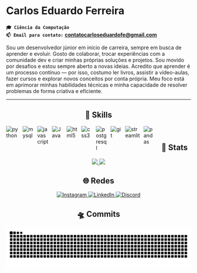 # Carlos Eduardo Ferreira


**`🎓 Ciência da Computação`**  
**`📫 Email para contato:`** **contatocarloseduardofe@gmail.com** 

Sou um desenvolvedor júnior em início de carreira, sempre em busca de aprender e evoluir. Gosto de colaborar, trocar experiências com a comunidade dev e criar minhas próprias soluções e projetos. Sou movido por desafios e estou sempre aberto a novas ideias. Acredito que aprender é um processo contínuo — por isso, costumo ler livros, assistir a vídeo-aulas, fazer cursos e explorar novos conceitos por conta própria. Meu foco está em aprimorar minhas habilidades técnicas e minha capacidade de resolver problemas de forma criativa e eficiente.

---

<h2 align="center"> 🧰 Skills </h2>

<img align="left" alt="python" width="35px" style="padding-right:10px;" 
  src="https://cdn.jsdelivr.net/gh/devicons/devicon/icons/python/python-original.svg"/>
  
<img align="left" alt="mysql" width="30px" style="padding-right:10px;"
  src="https://cdn.jsdelivr.net/gh/devicons/devicon/icons/mysql/mysql-original.svg"/>
 
<img align="left" alt="javascript" width="30px" style="padding-right:10px;"
  src="https://cdn.jsdelivr.net/gh/devicons/devicon/icons/javascript/javascript-original.svg"/>
  
<img align="left" alt="Java" width="30px" style="padding-right:10px;"
  src="https://cdn.jsdelivr.net/gh/devicons/devicon/icons/java/java-original.svg"/>
  
<img align="left" alt="html5" width="30px" style="padding-right:10px;"
  src="https://cdn.jsdelivr.net/gh/devicons/devicon/icons/html5/html5-original.svg"/>
  
<img align="left" alt="css3" width="30px" style="padding-right:10px;"
  src="https://cdn.jsdelivr.net/gh/devicons/devicon/icons/css3/css3-original.svg"/>
  
<img align="left" alt="postgresql" width="30px" style="padding-right:10px;"
  src="https://cdn.jsdelivr.net/gh/devicons/devicon/icons/postgresql/postgresql-original.svg"/>
  
<img align="left" alt="git" width="30px" style="padding-right:10px;"
  src="https://cdn.jsdelivr.net/gh/devicons/devicon/icons/git/git-original.svg"/>
  
<img align="left" alt="streamlit" width="40px" style="padding-right:10px;"
  src="https://streamlit.io/images/brand/streamlit-mark-color.png"/>
  
<img align="left" alt="pandas" width="30px" style="padding-right:10px;"
  src="https://cdn.jsdelivr.net/gh/devicons/devicon/icons/pandas/pandas-original.svg"/>
  
<br />


<h2 align="center"> 🔎 Stats </h2>
<p align="center">
  <a href="https://github.com/Carloseduardo-dev">
    <img width="50%" src="https://github-readme-stats.vercel.app/api?username=Carloseduardo-dev&show_icons=true&theme=merko&count_private=true&hide_border=1" />
    <img width="50%" src="https://github-readme-stats.vercel.app/api/top-langs/?username=Carloseduardo-dev&layout=compact&theme=merko&hide_border=1" />
  </a>
</p>


<h2 align="center"> 🌐 Redes </h2>

<p align="center">
  <a href="https://www.instagram.com/im_cadu01/" target="_blank">
    <img src="https://img.shields.io/badge/Instagram-000000?style=for-the-badge&logo=instagram&logoColor=white" alt="Instagram"/>
  </a>
  <a href="https://linkedin.com/in/carlos-eduardo-ferreira-132295200" target="_blank">
    <img src="https://img.shields.io/badge/LinkedIn-000000?style=for-the-badge&logo=linkedin&logoColor=white" alt="LinkedIn"/>
  </a>
  <a href="https://discord.com/users/cadu_021" target="_blank">
    <img src="https://img.shields.io/badge/Discord-000000?style=for-the-badge&logo=discord&logoColor=white" alt="Discord"/>
  </a>
</p>


<h2 align="center"> 🛸 Commits </h2>

![snake dark](https://github.com/Carloseduardo-dev/Carloseduardo-dev/blob/output/github-snake-dark.svg)
